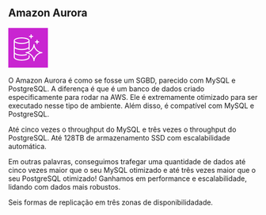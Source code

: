 ## Amazon Aurora
![AWS VPC](/aws/icon/aws-aurora.png)

O Amazon Aurora é como se fosse um SGBD, parecido com MySQL e PostgreSQL.
A diferença é que é um banco de dados criado especificamente para rodar na AWS. Ele é extremamente otimizado para ser executado nesse tipo de ambiente. Além disso, é compatível com MySQL e PostgreSQL.

Até cinco vezes o throughput do MySQL e três vezes o throughput do PostgreSQL. Até 128TB de armazenamento SSD com escalabilidade automática.

Em outras palavras, conseguimos trafegar uma quantidade de dados até cinco vezes maior que o seu MySQL otimizado e até três vezes maior que o seu PostgreSQL otimizado! Ganhamos em performance e escalabilidade, lidando com dados mais robustos.

Seis formas de replicação em três zonas de disponibilidadade.